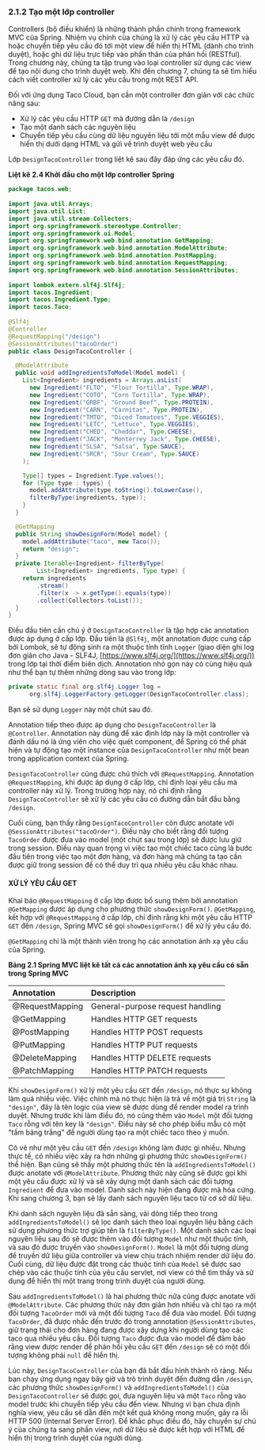 ### 2.1.2 Tạo một lớp controller

Controllers (bộ điều khiển) là những thành phần chính trong framework MVC của Spring. Nhiệm vụ chính của chúng là xử lý các yêu cầu HTTP và hoặc chuyển tiếp yêu cầu đó tới một view để hiển thị HTML (dành cho trình duyệt), hoặc ghi dữ liệu trực tiếp vào phần thân của phản hồi (RESTful). Trong chương này, chúng ta tập trung vào loại controller sử dụng các view để tạo nội dung cho trình duyệt web. Khi đến chương 7, chúng ta sẽ tìm hiểu cách viết controller xử lý các yêu cầu trong một REST API.

Đối với ứng dụng Taco Cloud, bạn cần một controller đơn giản với các chức năng sau:

* Xử lý các yêu cầu HTTP `GET` mà đường dẫn là `/design`
* Tạo một danh sách các nguyên liệu
* Chuyển tiếp yêu cầu cùng dữ liệu nguyên liệu tới một mẫu view để được hiển thị dưới dạng HTML và gửi về trình duyệt web yêu cầu

Lớp `DesignTacoController` trong liệt kê sau đây đáp ứng các yêu cầu đó.

**Liệt kê 2.4 Khởi đầu cho một lớp controller Spring**

```java
package tacos.web;
​
import java.util.Arrays;
import java.util.List;
import java.util.stream.Collectors;
import org.springframework.stereotype.Controller;
import org.springframework.ui.Model;
import org.springframework.web.bind.annotation.GetMapping;
import org.springframework.web.bind.annotation.ModelAttribute;
import org.springframework.web.bind.annotation.PostMapping;
import org.springframework.web.bind.annotation.RequestMapping;
import org.springframework.web.bind.annotation.SessionAttributes;
​
import lombok.extern.slf4j.Slf4j;
import tacos.Ingredient;
import tacos.Ingredient.Type;
import tacos.Taco;
​
@Slf4j
@Controller
@RequestMapping("/design")
@SessionAttributes("tacoOrder")
public class DesignTacoController {

  @ModelAttribute
  public void addIngredientsToModel(Model model) {
    List<Ingredient> ingredients = Arrays.asList(
      new Ingredient("FLTO", "Flour Tortilla", Type.WRAP),
      new Ingredient("COTO", "Corn Tortilla", Type.WRAP),
      new Ingredient("GRBF", "Ground Beef", Type.PROTEIN),
      new Ingredient("CARN", "Carnitas", Type.PROTEIN),
      new Ingredient("TMTO", "Diced Tomatoes", Type.VEGGIES),
      new Ingredient("LETC", "Lettuce", Type.VEGGIES),
      new Ingredient("CHED", "Cheddar", Type.CHEESE),
      new Ingredient("JACK", "Monterrey Jack", Type.CHEESE),
      new Ingredient("SLSA", "Salsa", Type.SAUCE),
      new Ingredient("SRCR", "Sour Cream", Type.SAUCE)
    );

    Type[] types = Ingredient.Type.values();
    for (Type type : types) {
      model.addAttribute(type.toString().toLowerCase(),
      filterByType(ingredients, type));
    }
  }

  @GetMapping
  public String showDesignForm(Model model) {
    model.addAttribute("taco", new Taco());
    return "design";
  }
  private Iterable<Ingredient> filterByType(
        List<Ingredient> ingredients, Type type) {
    return ingredients
        .stream()
        .filter(x -> x.getType().equals(type))
        .collect(Collectors.toList());
  }
}
```

Điều đầu tiên cần chú ý ở `DesignTacoController` là tập hợp các annotation được áp dụng ở cấp lớp. Đầu tiên là `@Slf4j`, một annotation được cung cấp bởi Lombok, sẽ tự động sinh ra một thuộc tính tĩnh `Logger` (giao diện ghi log đơn giản cho Java - SLF4J, [https://www.slf4j.org/](https://www.slf4j.org/)) trong lớp tại thời điểm biên dịch. Annotation nhỏ gọn này có cùng hiệu quả như thể bạn tự thêm những dòng sau vào trong lớp:  

```java
private static final org.slf4j.Logger log =
      org.slf4j.LoggerFactory.getLogger(DesignTacoController.class);
```

Bạn sẽ sử dụng `Logger` này một chút sau đó.

Annotation tiếp theo được áp dụng cho `DesignTacoController` là `@Controller`. Annotation này dùng để xác định lớp này là một controller và đánh dấu nó là ứng viên cho việc quét component, để Spring có thể phát hiện và tự động tạo một instance của `DesignTacoController` như một bean trong application context của Spring.

`DesignTacoController` cũng được chú thích với `@RequestMapping`. Annotation `@RequestMapping`, khi được áp dụng ở cấp lớp, chỉ định loại yêu cầu mà controller này xử lý. Trong trường hợp này, nó chỉ định rằng `DesignTacoController` sẽ xử lý các yêu cầu có đường dẫn bắt đầu bằng `/design`.

Cuối cùng, bạn thấy rằng `DesignTacoController` còn được anotate với `@SessionAttributes("tacoOrder")`. Điều này cho biết rằng đối tượng `TacoOrder` được đưa vào model (một chút sau trong lớp) sẽ được lưu giữ trong session. Điều này quan trọng vì việc tạo một chiếc taco cũng là bước đầu tiên trong việc tạo một đơn hàng, và đơn hàng mà chúng ta tạo cần được giữ trong session để có thể duy trì qua nhiều yêu cầu khác nhau.

#### XỬ LÝ YÊU CẦU GET

Khai báo `@RequestMapping` ở cấp lớp được bổ sung thêm bởi annotation `@GetMapping` được áp dụng cho phương thức `showDesignForm()`. `@GetMapping`, kết hợp với `@RequestMapping` ở cấp lớp, chỉ định rằng khi một yêu cầu HTTP `GET` đến `/design`, Spring MVC sẽ gọi `showDesignForm()` để xử lý yêu cầu đó.

`@GetMapping` chỉ là một thành viên trong họ các annotation ánh xạ yêu cầu của Spring.

**Bảng 2.1 Spring MVC liệt kê tất cả các annotation ánh xạ yêu cầu có sẵn trong Spring MVC**

| Annotation | Description |
| :--- | :--- |
| @RequestMapping | General-purpose request handling |
| @GetMapping | Handles HTTP GET requests |
| @PostMapping | Handles HTTP POST requests |
| @PutMapping | Handles HTTP PUT requests |
| @DeleteMapping | Handles HTTP DELETE requests |
| @PatchMapping | Handles HTTP PATCH requests |

Khi `showDesignForm()` xử lý một yêu cầu `GET` đến `/design`, nó thực sự không làm quá nhiều việc. Việc chính mà nó thực hiện là trả về một giá trị `String` là `"design"`, đây là tên logic của view sẽ được dùng để render model ra trình duyệt. Nhưng trước khi làm điều đó, nó cũng thêm vào `Model` một đối tượng `Taco` rỗng với tên key là `"design"`. Điều này sẽ cho phép biểu mẫu có một "tấm bảng trắng" để người dùng tạo ra một chiếc taco theo ý muốn.

Có vẻ như một yêu cầu `GET` đến `/design` không làm được gì nhiều. Nhưng thực tế, có nhiều việc xảy ra hơn những gì phương thức `showDesignForm()` thể hiện. Bạn cũng sẽ thấy một phương thức tên là `addIngredientsToModel()` được anotate với `@ModelAttribute`. Phương thức này cũng sẽ được gọi khi một yêu cầu được xử lý và sẽ xây dựng một danh sách các đối tượng `Ingredient` để đưa vào model. Danh sách này hiện đang được mã hóa cứng. Khi sang chương 3, bạn sẽ lấy danh sách nguyên liệu taco từ cơ sở dữ liệu.

Khi danh sách nguyên liệu đã sẵn sàng, vài dòng tiếp theo trong `addIngredientsToModel()` sẽ lọc danh sách theo loại nguyên liệu bằng cách sử dụng phương thức trợ giúp tên là `filterByType()`. Một danh sách các loại nguyên liệu sau đó sẽ được thêm vào đối tượng `Model` như một thuộc tính, và sau đó được truyền vào `showDesignForm()`. `Model` là một đối tượng dùng để truyền dữ liệu giữa controller và view chịu trách nhiệm render dữ liệu đó. Cuối cùng, dữ liệu được đặt trong các thuộc tính của `Model` sẽ được sao chép vào các thuộc tính của yêu cầu servlet, nơi view có thể tìm thấy và sử dụng để hiển thị một trang trong trình duyệt của người dùng.

Sau `addIngredientsToModel()` là hai phương thức nữa cũng được anotate với `@ModelAttribute`. Các phương thức này đơn giản hơn nhiều và chỉ tạo ra một đối tượng `TacoOrder` mới và một đối tượng `Taco` để đưa vào model. Đối tượng `TacoOrder`, đã được nhắc đến trước đó trong annotation `@SessionAttributes`, giữ trạng thái cho đơn hàng đang được xây dựng khi người dùng tạo các taco qua nhiều yêu cầu. Đối tượng `Taco` được đưa vào model để đảm bảo rằng view được render để phản hồi yêu cầu `GET` đến `/design` sẽ có một đối tượng không phải `null` để hiển thị.

Lúc này, `DesignTacoController` của bạn đã bắt đầu hình thành rõ ràng. Nếu bạn chạy ứng dụng ngay bây giờ và trỏ trình duyệt đến đường dẫn `/design`, các phương thức `showDesignForm()` và `addIngredientsToModel()` của `DesignTacoController` sẽ được gọi, đưa nguyên liệu và một `Taco` rỗng vào model trước khi chuyển tiếp yêu cầu đến view. Nhưng vì bạn chưa định nghĩa view, yêu cầu sẽ dẫn đến một kết quả không mong muốn, gây ra lỗi HTTP 500 (Internal Server Error). Để khắc phục điều đó, hãy chuyển sự chú ý của chúng ta sang phần view, nơi dữ liệu sẽ được kết hợp với HTML để hiển thị trong trình duyệt của người dùng.
